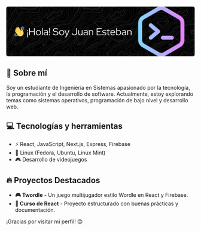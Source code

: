 

![Banner](./github-header-image.png)

## 🚀 Sobre mí
Soy un estudiante de Ingeniería en Sistemas apasionado por la tecnología, la programación y el desarrollo de software. Actualmente, estoy explorando temas como sistemas operativos, programación de bajo nivel y desarrollo web.

## 💻 Tecnologías y herramientas
- ⚡ React, JavaScript, Next.js, Express, Firebase
- 🔧 Linux (Fedora, Ubuntu, Linux Mint)
- 🎮 Desarrollo de videojuegos 

## 🔥 Proyectos Destacados
- **🎮 Twordle** - Un juego multijugador estilo Wordle en React y Firebase.
- **📘 Curso de React** - Proyecto estructurado con buenas prácticas y documentación.


¡Gracias por visitar mi perfil! 😊
